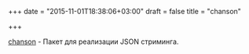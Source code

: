 +++
date = "2015-11-01T18:38:06+03:00"
draft = false
title = "chanson"

+++

<p><a href="https://github.com/gchaincl/chanson">chanson</a>&nbsp;- Пакет для реализации JSON стриминга.</p>

